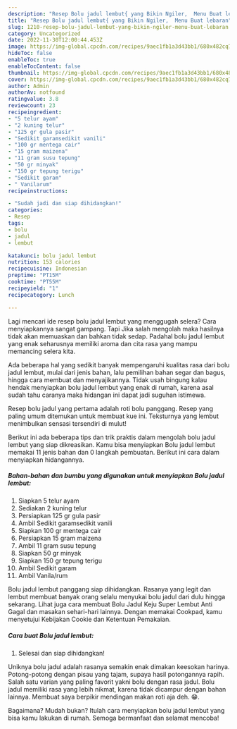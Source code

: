 ```yaml
---
description: "Resep Bolu jadul lembut{ yang Bikin Ngiler,  Menu Buat lebaran"
title: "Resep Bolu jadul lembut{ yang Bikin Ngiler,  Menu Buat lebaran"
slug: 1210-resep-bolu-jadul-lembut-yang-bikin-ngiler-menu-buat-lebaran
category: Uncategorized
date: 2022-11-30T12:00:44.453Z
image: https://img-global.cpcdn.com/recipes/9aec1fb1a3d43bb1/680x482cq70/bolu-jadul-lembut-foto-resep-utama.jpg
hideToc: false
enableToc: true
enableTocContent: false
thumbnail: https://img-global.cpcdn.com/recipes/9aec1fb1a3d43bb1/680x482cq70/bolu-jadul-lembut-foto-resep-utama.jpg
cover: https://img-global.cpcdn.com/recipes/9aec1fb1a3d43bb1/680x482cq70/bolu-jadul-lembut-foto-resep-utama.jpg
author: Admin
authorAv: notfound
ratingvalue: 3.8
reviewcount: 23
recipeingredient:
- "5 telur ayam"
- "2 kuning telur"
- "125 gr gula pasir"
- "Sedikit garamsedikit vanili"
- "100 gr mentega cair"
- "15 gram maizena"
- "11 gram susu tepung"
- "50 gr minyak"
- "150 gr tepung terigu"
- "Sedikit garam"
- " Vanilarum"
recipeinstructions:

- "Sudah jadi dan siap dihidangkan!"
categories:
- Resep
tags:
- bolu
- jadul
- lembut

katakunci: bolu jadul lembut 
nutrition: 153 calories
recipecuisine: Indonesian
preptime: "PT15M"
cooktime: "PT55M"
recipeyield: "1"
recipecategory: Lunch

---
```



Lagi mencari ide resep bolu jadul lembut yang menggugah selera? Cara menyiapkannya sangat gampang. Tapi Jika salah mengolah maka hasilnya tidak akan memuaskan dan bahkan tidak sedap. Padahal bolu jadul lembut yang enak seharusnya memiliki aroma dan cita rasa yang mampu memancing selera kita.


Ada beberapa hal yang sedikit banyak mempengaruhi kualitas rasa dari bolu jadul lembut, mulai dari jenis bahan, lalu pemilihan bahan segar dan bagus, hingga cara membuat dan menyajikannya. Tidak usah bingung kalau hendak menyiapkan bolu jadul lembut yang enak di rumah, karena asal sudah tahu caranya maka hidangan ini dapat jadi suguhan istimewa.

Resep bolu jadul yang pertama adalah roti bolu panggang. Resep yang paling umum ditemukan untuk membuat kue ini. Teksturnya yang lembut menimbulkan sensasi tersendiri di mulut!


Berikut ini ada beberapa tips dan trik praktis dalam mengolah bolu jadul lembut yang siap dikreasikan. Kamu bisa menyiapkan Bolu jadul lembut memakai 11 jenis bahan dan 0 langkah pembuatan. Berikut ini cara dalam menyiapkan hidangannya.

<!--inarticleads1-->

##### Bahan-bahan dan bumbu yang digunakan untuk menyiapkan Bolu jadul lembut:

1. Siapkan 5 telur ayam
1. Sediakan 2 kuning telur
1. Persiapkan 125 gr gula pasir
1. Ambil Sedikit garamsedikit vanili
1. Siapkan 100 gr mentega cair
1. Persiapkan 15 gram maizena
1. Ambil 11 gram susu tepung
1. Siapkan 50 gr minyak
1. Siapkan 150 gr tepung terigu
1. Ambil Sedikit garam
1. Ambil  Vanila/rum


Bolu jadul lembut panggang siap dihidangkan. Rasanya yang legit dan lembut membuat banyak orang selalu menyukai bolu jadul dari dulu hingga sekarang. Lihat juga cara membuat Bolu Jadul Keju Super Lembut Anti Gagal dan masakan sehari-hari lainnya. Dengan memakai Cookpad, kamu menyetujui Kebijakan Cookie dan Ketentuan Pemakaian. 

<!--inarticleads2-->

##### Cara buat Bolu jadul lembut:


1. Selesai dan siap dihidangkan!

Uniknya bolu jadul adalah rasanya semakin enak dimakan keesokan harinya. Potong-potong dengan pisau yang tajam, supaya hasil potongannya rapih. Salah satu varian yang paling favorit yakni bolu dengan rasa jadul. Bolu jadul memiliki rasa yang lebih nikmat, karena tidak dicampur dengan bahan lainnya. Membuat saya berpikir mendingan makan roti aja deh. 😁. 

Bagaimana? Mudah bukan? Itulah cara menyiapkan bolu jadul lembut yang bisa kamu lakukan di rumah. Semoga bermanfaat dan selamat mencoba!
